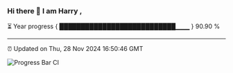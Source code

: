 ### Hi there 👋 I am Harry , 

⏳ Year progress { ███████████████████████████▁▁▁ } 90.90 %

---

⏰ Updated on Thu, 28 Nov 2024 16:50:46 GMT

![Progress Bar CI](https://github.com/duykhang68/duykhang68/workflows/Progress%20Bar%20CI/badge.svg)
